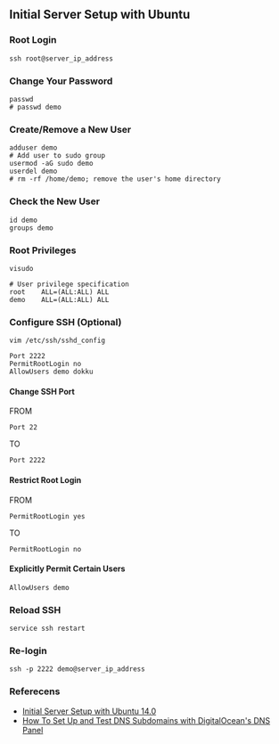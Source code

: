 Initial Server Setup with Ubuntu
--------------------------------


### Root Login

```
ssh root@server_ip_address
```


### Change Your Password

```
passwd
# passwd demo
```


### Create/Remove a New User

```
adduser demo
# Add user to sudo group
usermod -aG sudo demo
userdel demo
# rm -rf /home/demo; remove the user's home directory
```


### Check the New User

```
id demo
groups demo
```


### Root Privileges

```
visudo

# User privilege specification
root    ALL=(ALL:ALL) ALL
demo    ALL=(ALL:ALL) ALL
```


### Configure SSH (Optional)

```
vim /etc/ssh/sshd_config
```

```
Port 2222
PermitRootLogin no
AllowUsers demo dokku
```

#### Change SSH Port

FROM
```
Port 22
```
TO
```
Port 2222
```

#### Restrict Root Login

FROM
```
PermitRootLogin yes
```
TO
```
PermitRootLogin no
```

#### Explicitly Permit Certain Users

```
AllowUsers demo
```


### Reload SSH

```
service ssh restart
```


### Re-login

```
ssh -p 2222 demo@server_ip_address
```



### Referecens

* [Initial Server Setup with Ubuntu 14.0](https://www.digitalocean.com/community/articles/initial-server-setup-with-ubuntu-14-04)
* [How To Set Up and Test DNS Subdomains with DigitalOcean's DNS Panel](https://www.digitalocean.com/community/articles/how-to-set-up-and-test-dns-subdomains-with-digitalocean-s-dns-panel)
